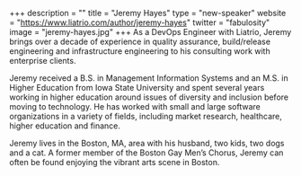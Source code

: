 +++
description = ""
title = "Jeremy Hayes"
type = "new-speaker"
website = "https://www.liatrio.com/author/jeremy-hayes"
twitter = "fabulosity"
image = "jeremy-hayes.jpg"
+++
As a DevOps Engineer with Liatrio, Jeremy brings over a decade of experience in quality assurance, build/release engineering and infrastructure engineering to his consulting work with enterprise clients.

Jeremy received a B.S. in Management Information Systems and an M.S. in Higher Education from Iowa State University and spent several years working in higher education around issues of diversity and inclusion before moving to technology. He has worked with small and large software organizations in a variety of fields, including market research, healthcare, higher education and finance.

Jeremy lives in the Boston, MA, area with his husband, two kids, two dogs and a cat. A former member of the Boston Gay Men’s Chorus, Jeremy can often be found enjoying the vibrant arts scene in Boston.